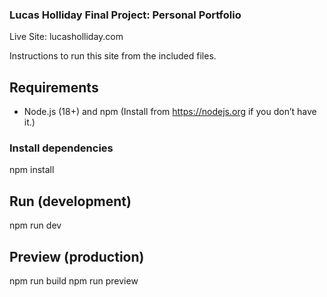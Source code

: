 ### Lucas Holliday Final Project: Personal Portfolio

Live Site: lucasholliday.com

Instructions to run this site from the included files.

## Requirements
- Node.js (18+) and npm
(Install from https://nodejs.org if you don’t have it.)

### Install dependencies
npm install

## Run (development)
npm run dev

## Preview (production)
npm run build
npm run preview


